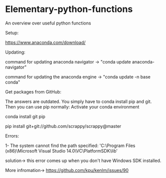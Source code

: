 # Elementary-python-functions
An  overview over useful python functions


Setup:

https://www.anaconda.com/download/


Updating:

command for updating anaconda navigator -> "conda update anaconda-navigator"

command for updating the anaconda engine -> "conda update -n base conda"


Get packages from GitHub:

The answers are outdated. You simply have to conda install pip and git. Then you can use pip normally:
Activate your conda environment

conda install git pip

pip install git+git://github.com/scrappy/scrappy@master


Errors:

1- The system cannot find the path specified: 'C:\\Program Files (x86)\\Microsoft Visual Studio 14.0\\VC\\PlatformSDK\\lib'

solution-> this error comes up when you don't have Windows SDK installed.

More infromation-> https://github.com/kpu/kenlm/issues/90
